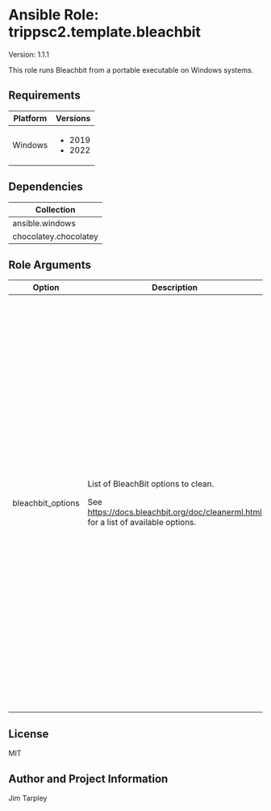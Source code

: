 <!-- BEGIN_ANSIBLE_DOCS -->

# Ansible Role: trippsc2.template.bleachbit
Version: 1.1.1

This role runs Bleachbit from a portable executable on Windows systems.

## Requirements

| Platform | Versions |
| -------- | -------- |
| Windows | <ul><li>2019</li><li>2022</li></ul> |

## Dependencies

| Collection |
| ---------- |
| ansible.windows |
| chocolatey.chocolatey |

## Role Arguments
|Option|Description|Type|Required|Choices|Default|
|---|---|---|---|---|---|
| bleachbit_options | <p>List of BleachBit options to clean.</p><p>See https://docs.bleachbit.org/doc/cleanerml.html for a list of available options.</p> | list of 'str' | no |  | ["deepscan.backup", "deepscan.ds_store", "deepscan.thumbs_db", "deepscan.tmp", "deepscan.vim_swap_root", "deepscan.vim_swap_user", "internet_explorer.cache", "internet_explorer.cookies", "internet_explorer.downloads", "internet_explorer.forms", "internet_explorer.history", "internet_explorer.logs", "microsoft_edge.cache", "microsoft_edge.cookies", "microsoft_edge.dom", "microsoft_edge.form_history", "microsoft_edge.history", "microsoft_edge.passwords", "microsoft_edge.search_engines", "microsoft_edge.session", "microsoft_edge.site_preferences", "microsoft_edge.vacuum", "paint.mru", "system.clipboard", "system.logs", "system.memory_dump", "system.muicache", "system.prefetch", "system.recycle_bin", "system.tmp", "system.updates", "windows_defender.backup", "windows_defender.history", "windows_defender.logs", "windows_defender.quarantine", "windows_defender.temp", "windows_explorer.mru", "windows_explorer.recent_documents", "windows_explorer.run", "windows_explorer.search_history", "windows_explorer.shellbags", "windows_explorer.thumbnails", "windows_media_player.cache", "windows_media_player.mru", "wordpad.mru"] |


## License
MIT

## Author and Project Information
Jim Tarpley
<!-- END_ANSIBLE_DOCS -->
